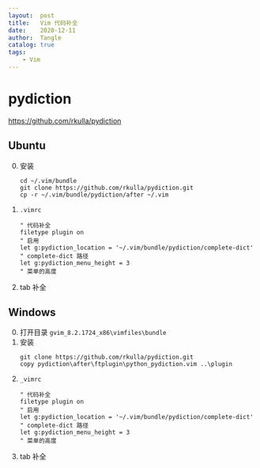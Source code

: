 ```yaml
---
layout:  post
title:   Vim 代码补全
date:    2020-12-11
author:  Tangle
catalog: true
tags:
    - Vim
---
```


# pydiction

<https://github.com/rkulla/pydiction>

## Ubuntu

0. 安装
    ```
    cd ~/.vim/bundle
    git clone https://github.com/rkulla/pydiction.git
    cp -r ~/.vim/bundle/pydiction/after ~/.vim
    ```
0. `.vimrc`
    ```
    " 代码补全
    filetype plugin on                                                 " 启用
    let g:pydiction_location = '~/.vim/bundle/pydiction/complete-dict' " complete-dict 路径
    let g:pydiction_menu_height = 3                                    " 菜单的高度
    ```
0. tab 补全

## Windows

0. 打开目录 `gvim_8.2.1724_x86\vimfiles\bundle`
0. 安装
    ```
    git clone https://github.com/rkulla/pydiction.git
    copy pydiction\after\ftplugin\python_pydiction.vim ..\plugin
    ```
0. `_vimrc`
    ```
    " 代码补全
    filetype plugin on                                                 " 启用
    let g:pydiction_location = '~/.vim/bundle/pydiction/complete-dict' " complete-dict 路径
    let g:pydiction_menu_height = 3                                    " 菜单的高度
    ```
0. tab 补全
